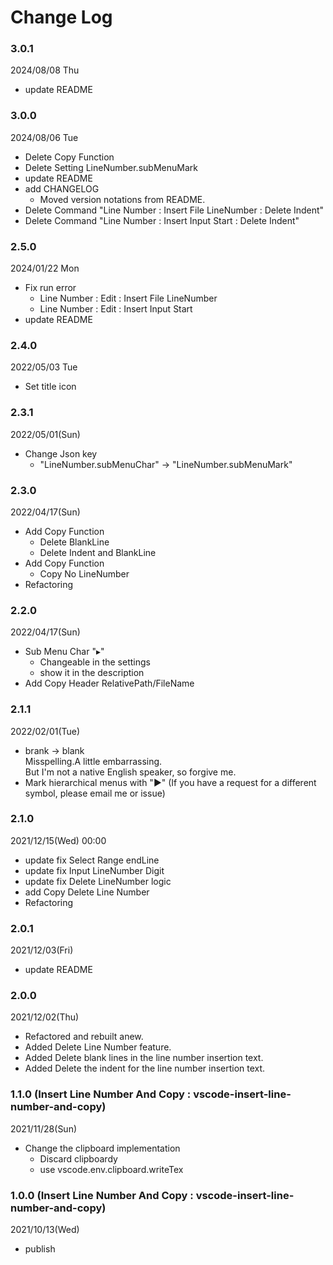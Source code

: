 # Change Log

### 3.0.1
2024/08/08 Thu
- update README

### 3.0.0
2024/08/06 Tue
- Delete Copy Function
- Delete Setting LineNumber.subMenuMark
- update README
- add CHANGELOG
  - Moved version notations from README.
- Delete Command "Line Number : Insert File LineNumber : Delete Indent"
- Delete Command "Line Number : Insert Input Start : Delete Indent"

### 2.5.0
2024/01/22 Mon
- Fix run error
  - Line Number : Edit : Insert File LineNumber
  - Line Number : Edit : Insert Input Start
- update README

### 2.4.0
2022/05/03 Tue
- Set title icon

### 2.3.1
2022/05/01(Sun)
- Change Json key
  - "LineNumber.subMenuChar" -> "LineNumber.subMenuMark"

### 2.3.0
2022/04/17(Sun)
- Add Copy Function
  - Delete BlankLine
  - Delete Indent and BlankLine
- Add Copy Function
  - Copy No LineNumber
- Refactoring

### 2.2.0
2022/04/17(Sun)
- Sub Menu Char "▸"
  - Changeable in the settings
  - show it in the description
- Add Copy Header RelativePath/FileName

### 2.1.1
2022/02/01(Tue)
- brank -> blank  
  Misspelling.A little embarrassing.  
  But I'm not a native English speaker, so forgive me.
- Mark hierarchical menus with "▶"
  (If you have a request for a different symbol, please email me or issue)

### 2.1.0
2021/12/15(Wed) 00:00
- update fix Select Range endLine
- update fix Input LineNumber Digit
- update fix Delete LineNumber logic
- add Copy Delete Line Number
- Refactoring

### 2.0.1
2021/12/03(Fri)
- update README

### 2.0.0
2021/12/02(Thu)
- Refactored and rebuilt anew.
- Added Delete Line Number feature.
- Added Delete blank lines in the line number insertion text.
- Added Delete the indent for the line number insertion text.

### 1.1.0 (Insert Line Number And Copy : vscode-insert-line-number-and-copy)
2021/11/28(Sun)
- Change the clipboard implementation
  - Discard clipboardy
  - use vscode.env.clipboard.writeTex

### 1.0.0 (Insert Line Number And Copy : vscode-insert-line-number-and-copy)
2021/10/13(Wed)
- publish
